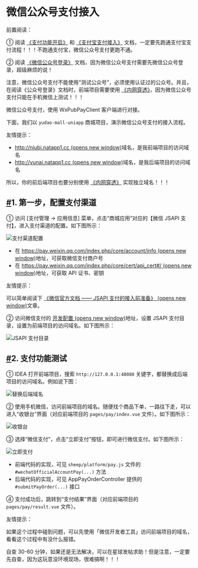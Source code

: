 # 微信公众号支付接入

前置阅读：

① 阅读 [《支付功能开启》](https://doc.iocoder.cn/pay/build/) 和 [《支付宝支付接入》](https://doc.iocoder.cn/pay/alipay-pay-demo/) 文档，一定要先跑通支付宝支付流程！！！不跑通支付宝，微信公众号支付更跑不通。

② 阅读 [《微信公众号登录》](https://doc.iocoder.cn/member/weixin-mp-login/) 文档，因为微信公众号支付需要先微信公众号登录，超级麻烦的说！

注意，微信公众号支付不能使用“测试公众号”，必须使用认证过的公众号。并且，在阅读《公众号登录》文档时，前端项目需要使用 [《内网穿透》](https://doc.iocoder.cn/natapp/)，因为微信公众号支付只能在手机微信上测试！！！

微信公众号支付，使用 WxPubPayClient 客户端进行对接。

下面，我们以 `yudao-mall-uniapp` 商城项目，演示微信公众号支付的接入流程。

友情提示：

- [http://niubi.natapp1.cc (opens new window)](http://niubi.natapp1.cc/)域名，是我前端项目的访问域名
- [http://yunai.natapp1.cc (opens new window)](http://yunai.natapp1.cc/)域名，是我后端项目的访问域名

所以，你的前后端项目也要分别使用 [《内网穿透》](https://doc.iocoder.cn/natapp/) 实现独立域名！！！

## [#](https://doc.iocoder.cn/pay/wx-pub-pay-demo/#_1-第一步-配置支付渠道)1. 第一步，配置支付渠道

① 访问 [支付管理 -> 应用信息] 菜单，点击“商城应用”对应的【微信 JSAPI 支付】，进入支付渠道的配置。如下图所示：

![支付渠道配置](https://doc.iocoder.cn/img/%E6%94%AF%E4%BB%98%E6%89%8B%E5%86%8C/%E5%BE%AE%E4%BF%A1%E5%85%AC%E4%BC%97%E5%8F%B7%E6%94%AF%E4%BB%98%E6%8E%A5%E5%85%A5/%E6%94%AF%E4%BB%98%E6%B8%A0%E9%81%93%E9%85%8D%E7%BD%AE.png)

- 在 [https://pay.weixin.qq.com/index.php/core/account/info (opens new window)](https://pay.weixin.qq.com/index.php/core/account/info)地址，可获取微信支付商户号
- 在 [https://pay.weixin.qq.com/index.php/core/cert/api_cert#/ (opens new window)](https://pay.weixin.qq.com/index.php/core/cert/api_cert#/)地址，可获取 API 证书、密钥

友情提示：

可以简单阅读下 [《微信官方文档 —— JSAPI 支付的接入前准备》 (opens new window)](https://pay.weixin.qq.com/wiki/doc/apiv3_partner/open/pay/chapter2_1.shtml)文章。

② 访问微信支付的 [开发配置 (opens new window)](https://pay.weixin.qq.com/index.php/extend/pay_setting)地址，设置 JSAPI 支付目录，设置为前端项目的访问域名。如下图所示：

![JSAPI 支付目录](https://doc.iocoder.cn/img/%E6%94%AF%E4%BB%98%E6%89%8B%E5%86%8C/%E5%BE%AE%E4%BF%A1%E5%85%AC%E4%BC%97%E5%8F%B7%E6%94%AF%E4%BB%98%E6%8E%A5%E5%85%A5/JSAPI%E6%94%AF%E4%BB%98%E7%9B%AE%E5%BD%95.png)

## [#](https://doc.iocoder.cn/pay/wx-pub-pay-demo/#_2-支付功能测试)2. 支付功能测试

① IDEA 打开前端项目，搜索 `http://127.0.0.1:48080` 关键字，都替换成后端项目的访问域名。例如说下图：

![替换后端域名](https://doc.iocoder.cn/img/%E6%94%AF%E4%BB%98%E6%89%8B%E5%86%8C/%E5%BE%AE%E4%BF%A1%E5%85%AC%E4%BC%97%E5%8F%B7%E6%94%AF%E4%BB%98%E6%8E%A5%E5%85%A5/%E6%9B%BF%E6%8D%A2%E5%90%8E%E7%AB%AF%E5%9F%9F%E5%90%8D.png)

② 使用手机微信，访问前端项目的域名。随便找个商品下单，一路往下走，可以进入“收银台”界面（对应前端项目的 `pages/pay/index.vue` 文件）。如下图所示：

![收银台](https://doc.iocoder.cn/img/%E6%94%AF%E4%BB%98%E6%89%8B%E5%86%8C/%E5%BE%AE%E4%BF%A1%E5%85%AC%E4%BC%97%E5%8F%B7%E6%94%AF%E4%BB%98%E6%8E%A5%E5%85%A5/%E6%94%B6%E9%93%B6%E5%8F%B0.png)

③ 选择“微信支付”，点击“立即支付”按钮，即可进行微信支付。如下图所示：

![立即支付](https://doc.iocoder.cn/img/%E6%94%AF%E4%BB%98%E6%89%8B%E5%86%8C/%E5%BE%AE%E4%BF%A1%E5%85%AC%E4%BC%97%E5%8F%B7%E6%94%AF%E4%BB%98%E6%8E%A5%E5%85%A5/%E7%AB%8B%E5%8D%B3%E6%94%AF%E4%BB%98.png)

- 前端代码的实现，可见 `sheep/platform/pay.js` 文件的 `#wechatOfficialAccountPay(...)` 方法
- 后端代码的实现，可见 AppPayOrderController 提供的 `#submitPayOrder(...)` 接口

④ 支付成功后，跳转到“支付结果”界面（对应前端项目的 `pages/pay/result.vue` 文件）。

友情提示：

如果这个过程中碰到问题，可以先使用「微信开发者工具」访问前端项目的域名，看看这个过程中有没什么报错。

自查 30-60 分钟，如果还是无法解决，可以在星球发帖求助！但是注意，一定要先自查，因为这玩意没环境现场，很难搞啊！！！